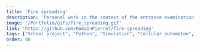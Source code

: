 ```yaml
---
title: 'Fire spreading'
description: 'Personal work in the context of the entrance examination to the French engineering schools on the spread of forest fires and the phenomenon of percolation within the framework of a computer model of cellular automaton type.'
image: '/Portfolio/gifs/fire_spreading.gif'
link: 'https://github.com/RomainPierre7/fire-spreading'
tags: ["School project", "Python", "Simulation", "Cellular automaton", "Percolation"]
order: 80
---
```

